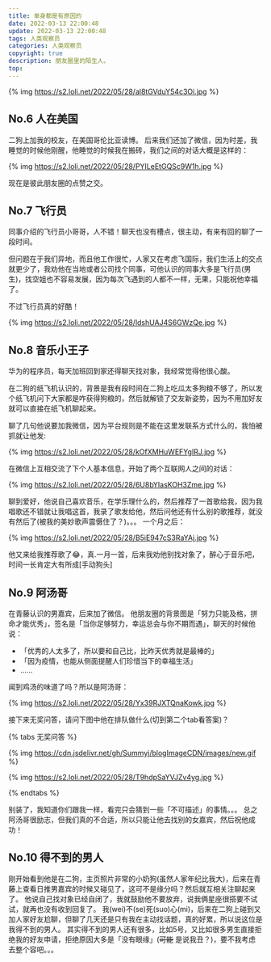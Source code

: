 ```yaml
---
title: 单身都是有原因的
date: 2022-03-13 22:00:48
update: 2022-03-13 22:00:48
tags: 人类观察员
categories: 人类观察员
copyright: true
description: 朋友圈里的陌生人。
top:
---
```


{% img https://s2.loli.net/2022/05/28/al8tGVduY54c3Oi.jpg %}

## No.6 人在美国

二狗上加我的校友，在美国哥伦比亚读博。
后来我们还加了微信，因为时差，我睡觉的时候他刚醒，他睡觉的时候我在搬砖，我们之间的对话大概是这样的：

{% img https://s2.loli.net/2022/05/28/PYILeEtGQSc9W1h.jpg %}

现在是彼此朋友圈的点赞之交。

## No.7 飞行员

同事介绍的飞行员小哥哥，人不错！聊天也没有槽点，很主动，有来有回的聊了一段时间。

但问题在于我们异地，而且他工作很忙，人家又在考虑飞国际，我们生活上的交点就更少了，我劝他在当地或者公司找个同事，可他认识的同事大多是飞行员(男生)，找空姐也不容易发展，因为每次飞遇到的人都不一样，无果，只能祝他幸福了。

不过飞行员真的好酷！

{% img https://s2.loli.net/2022/05/28/ldshUAJ4S6GWzQe.jpg %}

## No.8 音乐小王子

华为的程序员，每天加班回到家还得聊天找对象，我经常觉得他很心酸。

在二狗的纸飞机认识的，背景是我有段时间在二狗上吃瓜太多狗粮不够了，所以发个纸飞机问下大家都是咋获得狗粮的，然后就解锁了交友新姿势，因为不用加好友就可以直接在纸飞机聊起来。

聊了几句他说要加我微信，因为平台规则是不能在这里发联系方式什么的，我怕被抓就让他发:

{% img https://s2.loli.net/2022/05/28/kOfXMHuWEFYgIRJ.jpg %}

在微信上互相交流了下个人基本信息，开始了两个互联网人之间的对话：

{% img https://s2.loli.net/2022/05/28/6U8bYIasKOH3Zme.jpg %}

聊到爱好，他说自己喜欢音乐，在学乐理什么的，然后推荐了一首歌给我，因为我唱歌还不错就让我唱这首，我录了歌发给他，然后问他还有什么别的歌推荐，就没有然后了(被我的美妙歌声震慑住了？)。。。
一个月之后：

{% img https://s2.loli.net/2022/05/28/B5iE947cS3RaYAj.jpg %}

他又来给我推荐歌了:joy:，真.一月一首，后来我劝他别找对象了，醉心于音乐吧，时间一长肯定大有所成[手动狗头]

## No.9 阿汤哥

在青藤认识的男嘉宾，后来加了微信。
他朋友圈的背景图是「努力只能及格，拼命才能优秀」，签名是「当你足够努力，幸运总会与你不期而遇」，聊天的时候他说：

- 「优秀的人太多了，所以要和自己比，比昨天优秀就是最棒的」
- 「因为疫情，也能从侧面提醒人们珍惜当下的幸福生活」
- ......

闻到鸡汤的味道了吗？所以是阿汤哥：

{% img https://s2.loli.net/2022/05/28/Yx39RJXTQnaKowk.jpg %}

接下来无奖问答，请问下图中他在排队做什么(切到第二个tab看答案)？

{% tabs 无奖问答 %}
<!-- tab -->
{% img https://cdn.jsdelivr.net/gh/Summyj/blogImageCDN/images/new.gif %}
<!-- endtab -->
<!-- tab -->
{% img https://s2.loli.net/2022/05/28/T9hdpSaYVJZv4yg.jpg %}
<!-- endtab -->
{% endtabs %}

别装了，我知道你们跟我一样，看完只会猜到一些「不可描述」的事情。。。
总之阿汤哥很励志，但我们真的不合适，所以只能让他去找别的女嘉宾，然后祝他成功！

## No.10 得不到的男人

刚开始看到他是在二狗，主页照片非常的小奶狗(虽然人家年纪比我大)，后来在青藤上查看日推男嘉宾的时候又碰见了，这可不是缘分吗？然后就互相关注聊起来了。
他说自己找对象已经自闭了，我就鼓励他不要放弃，说我俩星座很搭要不试试，就再也没有收到回复了。
我(wei)不(se)死(suo)心(mi)，后来在二狗上碰到又加人家好友尬聊，但聊了几天还是只有我在主动找话题，真的好累，所以说这位是我得不到的男人。
其实得不到的男人还有很多，比如5号，又比如很多男生直接拒绝我的好友申请，拒绝原因大多是「没有眼缘」(~~可能~~ 是说我丑？)，要不我考虑去整个容吧。。。